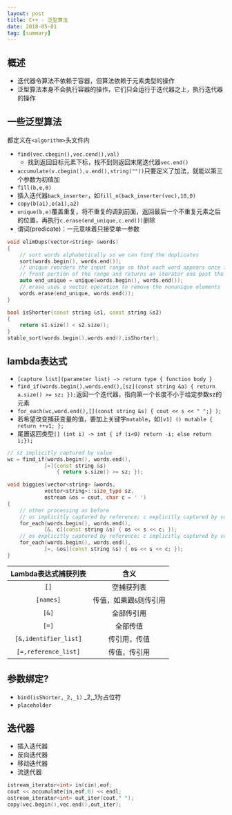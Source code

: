 ```yaml
---
layout: post
title: C++ - 泛型算法
date: 2018-05-01
tag: [summary]
---
```


## 概述
* 迭代器令算法不依赖于容器，但算法依赖于元素类型的操作
* 泛型算法本身不会执行容器的操作，它们只会运行于迭代器之上，执行迭代器的操作

## 一些泛型算法
都定义在`<algorithm>`头文件内
* `find(vec.cbegin(),vec.cend(),val)`
    * 找到返回目标元素下标，找不到则返回末尾迭代器`vec.end()`
* `accumulate(v.cbegin(),v.end(),string(""))`只要定义了加法，就能以第三个参数为初值加
* `fill(b,e,0)`
* 插入迭代器`back_inserter`，如`fill_n(back_inserter(vec),10,0)`
* `copy(b(a1),e(a1),a2)`
* `unique(b,e)`覆盖重复，将不重复的调到前面，返回最后一个不重复元素之后的位置，再执行`c.erase(end_unique,c.end())`删除
* 谓词(predicate)：一元意味着只接受单一参数

```cpp
void elimDups(vector<string> &words)
{
    // sort words alphabetically so we can find the duplicates
    sort(words.begin(), words.end());
    // unique reorders the input range so that each word appears once in the
    // front portion of the range and returns an iterator one past the unique range
    auto end_unique = unique(words.begin(), words.end());
    // erase uses a vector operation to remove the nonunique elements
    words.erase(end_unique, words.end());
}

bool isShorter(const string &s1, const string &s2)
{
    return s1.size() < s2.size();
}
stable_sort(words.begin(),words.end(),isShorter);
```

## lambda表达式
* `[capture list](parameter list) -> return type { function body }`
* `find_if(words.begin(),words.end(),[sz](const string &a) { return a.size() >= sz; });`返回一个迭代器，指向第一个长度不小于给定参数sz的元素
* `for_each(wc,word.end(),[](const string &s) { cout << s << " ";} );`
* 若希望改变捕获变量的值，要加上关键字`mutable`，如`[v1] () mutable { return ++v1; };`
* 尾置返回类型`[] (int i) -> int { if (i<0) return -i; else return i;});`

```cpp
// sz implicitly captured by value
wc = find_if(words.begin(), words.end(),
            [=](const string &s)
                { return s.size() >= sz; });

void biggies(vector<string> &words,
            vector<string>::size_type sz,
            ostream &os = cout, char c = ' ')
{
    // other processing as before
    // os implicitly captured by reference; c explicitly captured by value
    for_each(words.begin(), words.end(),
            [&, c](const string &s) { os << s << c; });
    // os explicitly captured by reference; c implicitly captured by value
    for_each(words.begin(), words.end(),
            [=, &os](const string &s) { os << s << c; });
}
```

| Lambda表达式捕获列表 | 含义 |
| :--: | :--: |
| `[]` | 空捕获列表 |
| `[names]` | 传值，如果跟`&`则传引用 |
| `[&]` | 全部传引用 |
| `[=]` | 全部传值 |
| `[&,identifier_list]` | 传引用，传值 |
| `[=,reference_list]` | 传值，传引用 |

## 参数绑定?
* `bind(isShorter,_2,_1)` _2,_1为占位符
* `placeholder`

## 迭代器
* 插入迭代器
* 反向迭代器
* 移动迭代器
* 流迭代器
```cpp
istream_iterator<int> in(cin),eof;
cout << accumulate(in,eof,0) << endl;
ostream_iterator<int> out_iter(cout," ");
copy(vec.begin(),vec.end(),out_iter);
```